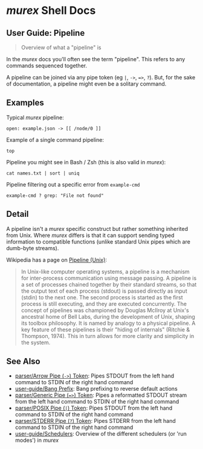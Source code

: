 # _murex_ Shell Docs

## User Guide: Pipeline

> Overview of what a "pipeline" is

In the _murex_ docs you'll often see the term "pipeline". This refers to any
commands sequenced together.

A pipeline can be joined via any pipe token (eg `|`, `->`, `=>`, `?`). But,
for the sake of documentation, a pipeline might even be a solitary command.

## Examples

Typical _murex_ pipeline:

    open: example.json -> [[ /node/0 ]]
    
Example of a single command pipeline:

    top
    
Pipeline you might see in Bash / Zsh (this is also valid in _murex_):

    cat names.txt | sort | uniq
    
Pipeline filtering out a specific error from `example-cmd`

    example-cmd ? grep: "File not found"
    
## Detail

A pipeline isn't a _murex_ specific construct but rather something inherited
from Unix. Where _murex_ differs is that it can support sending typed
information to compatible functions (unlike standard Unix pipes which are
dumb-byte streams).

Wikipedia has a page on [Pipeline (Unix)](https://en.wikipedia.org/wiki/Pipeline_(Unix)):

> In Unix-like computer operating systems, a pipeline is a mechanism for
> inter-process communication using message passing. A pipeline is a set of
> processes chained together by their standard streams, so that the output
> text of each process (stdout) is passed directly as input (stdin) to the
> next one. The second process is started as the first process is still
> executing, and they are executed concurrently. The concept of pipelines was
> championed by Douglas McIlroy at Unix's ancestral home of Bell Labs, during
> the development of Unix, shaping its toolbox philosophy. It is named by
> analogy to a physical pipeline. A key feature of these pipelines is their
> "hiding of internals" (Ritchie & Thompson, 1974). This in turn allows for
> more clarity and simplicity in the system. 

## See Also

* [parser/Arrow Pipe (`->`) Token](../parser/pipe-arrow.md):
  Pipes STDOUT from the left hand command to STDIN of the right hand command
* [user-guide/Bang Prefix](../user-guide/bang-prefix.md):
  Bang prefixing to reverse default actions
* [parser/Generic Pipe (`=>`) Token](../parser/pipe-generic.md):
  Pipes a reformatted STDOUT stream from the left hand command to STDIN of the right hand command
* [parser/POSIX Pipe (`|`) Token](../parser/pipe-posix.md):
  Pipes STDOUT from the left hand command to STDIN of the right hand command
* [parser/STDERR Pipe (`?`) Token](../parser/pipe-err.md):
  Pipes STDERR from the left hand command to STDIN of the right hand command
* [user-guide/Schedulers](../user-guide/schedulers.md):
  Overview of the different schedulers (or 'run modes') in _murex_